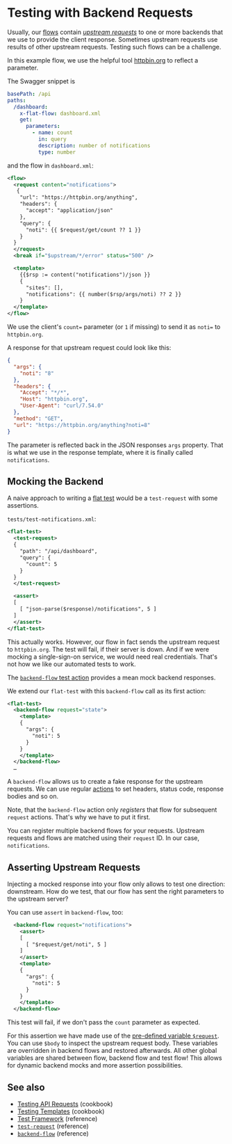 # Testing with Backend Requests

Usually, our [flows](/reference/flow.md) contain [_upstream requests_](/reference/actions/request.md) to one or more backends that we use to provide the client response. Sometimes upstream requests use results of other upstream requests. Testing such flows can be a challenge.

In this example flow, we use the helpful tool [httpbin.org](https://httpbin.org/) to reflect a parameter.

The Swagger snippet is

```yaml
basePath: /api
paths:
  /dashboard:
    x-flat-flow: dashboard.xml
    get:
      parameters:
        - name: count
          in: query
          description: number of notifications
          type: number
```

and the flow in `dashboard.xml`:
```xml
<flow>
  <request content="notifications">
   {
    "url": "https://httpbin.org/anything",
    "headers": {
      "accept": "application/json"
    },
    "query": {
      "noti": {{ $request/get/count ?? 1 }}
    }
  }
  </request>
  <break if="$upstream/*/error" status="500" />

  <template>
    {{$rsp := content("notifications")/json }}
    {
      "sites": [],
      "notifications": {{ number($rsp/args/noti) ?? 2 }}
    }
  </template>
</flow>
```

We use the client's `count=` parameter (or `1` if missing) to send it as `noti=` to `httpbin.org`.

A response for that upstream request could look like this:

```json
{
  "args": {
    "noti": "8"
  }, 
  "headers": {
    "Accept": "*/*", 
    "Host": "httpbin.org", 
    "User-Agent": "curl/7.54.0"
  }, 
  "method": "GET", 
  "url": "https://httpbin.org/anything?noti=8"
}
```

The parameter is reflected back in the JSON responses `args` property. That is what we use in the response template, where it is finally called `notifications`.

## Mocking the Backend

A naive approach to writing a [flat test](/reference/testing/README.md) would be a `test-request` with some assertions.

`tests/test-notifications.xml`:

```xml
<flat-test>
  <test-request>
  {
    "path": "/api/dashboard",
    "query": {
      "count": 5
    }
  }
  </test-request>

  <assert>
  [
    [ "json-parse($response)/notifications", 5 ]
  ]
  </assert>
</flat-test>
```

This actually works. However, our flow in fact sends the upstream request to `httpbin.org`. The test will fail, if their server is down. And if we were mocking a single-sign-on service, we would need real credentials. That's not how we like our automated tests to work.

The [`backend-flow` test action](/reference/actions/backend-flow.md) provides a mean mock backend responses.

We extend our `flat-test` with this `backend-flow` call as its first action:

```xml
<flat-test>
  <backend-flow request="state">
    <template>
    {
      "args": {
        "noti": 5
      }
    }
    </template>
  </backend-flow>
  …
  ```

A `backend-flow` allows us to create a fake response for the upstream requests. We can use regular [actions](/reference/actions/README.md) to set headers, status code, response bodies and so on.

Note, that the `backend-flow` action only _registers_ that flow for subsequent `request` actions. That's why we have to put it first.

You can register multiple backend flows for your requests. Upstream requests and flows are matched using their `request` ID. In our case, `notifications`.

## Asserting Upstream Requests

Injecting a mocked response into your flow only allows to test one direction: downstream. How do we test, that our flow has sent the right parameters to the upstream server?

You can use `assert` in `backend-flow`, too:

```xml
  <backend-flow request="notifications">
    <assert>
    [
      [ "$request/get/noti", 5 ]
    ]
    </assert>
    <template>
    {
      "args": {
        "noti": 5
      }
    }
    </template>
  </backend-flow>
```

This test will fail, if we don't pass the `count` parameter as expected.

For this assertion we have made use of the [pre-defined variable `$request`](/reference/variables.md#predefined-variables). You can use `$body` to inspect the upstream request body. These variables are overridden in backend flows and restored afterwards. All other global variables are shared between flow, backend flow and test flow! This allows for dynamic backend mocks and more assertion possibilities.

## See also

* [Testing API Requests](test-api-request.md) (cookbook)
* [Testing Templates](test-templates.md) (cookbook)
* [Test Framework](/reference/testing/README.md) (reference)
* [`test-request`](/reference/actions/test-request.md) (reference)
* [`backend-flow`](/reference/actions/backend-flow.md) (reference)